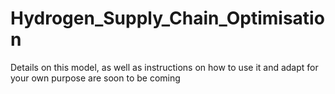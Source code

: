 # Hydrogen_Supply_Chain_Optimisation

Details on this model, as well as instructions on how to use it and adapt for your own purpose are soon to be coming
